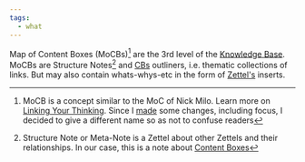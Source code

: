 ```yaml
---
tags:
  - what
---
```


Map of Content Boxes (MoCBs)[^202207311616-1] are the 3rd level of the [Knowledge Base](..\Knowledge%20Base.md). MoCBs are Structure Notes[^202207311616-2] and [CBs](..\Content%20Box.md) outliners, i.e. thematic collections of links. But may also contain whats-whys-etc in the form of [Zettel's](..\Zettel.md) inserts.

[^202207311616-1]: MoCB is a concept similar to the MoC of Nick Milo. Learn more on [Linking Your Thinking](https://www.linkingyourthinking.com/). Since I [made](..\Knowledge%20Forging%20Methodology.md) some changes, including focus, I decided to give a different name so as not to confuse readers
[^202207311616-2]: Structure Note or Meta-Note is a Zettel about other Zettels and their relationships. In our case, this is a note about [Content Boxes](..\Content%20Box.md)
